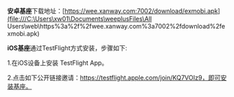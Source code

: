 **安卓基座**下载地址：[https://wee.xanway.com:7002/download/exmobi.apk](file:///C:\Users\xw01\Documents\weeplusFiles\All Users\web\https%3a%2f%2fwee.xanway.com%3a7002%2fdownload%2fexmobi.apk)



**iOS基座**通过TestFlight方式安装，步骤如下:

1.在iOS设备上安装 TestFlight App。 

2.点击如下公开链接邀请：https://testflight.apple.com/join/KQ7VOIz9，即可安装基座。

